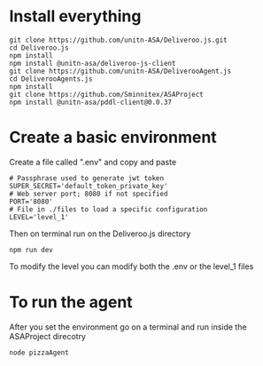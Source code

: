 # Install everything
```
git clone https://github.com/unitn-ASA/Deliveroo.js.git
cd Deliveroo.js
npm install
npm install @unitn-asa/deliveroo-js-client
git clone https://github.com/unitn-ASA/DeliverooAgent.js
cd DeliverooAgents.js
npm install
git clone https://github.com/Sminnitex/ASAProject
npm install @unitn-asa/pddl-client@0.0.37
```

# Create a basic environment
Create a file called ".env" and copy and paste

```
# Passphrase used to generate jwt token
SUPER_SECRET='default_token_private_key'
# Web server port; 8080 if not specified
PORT='8080'
# File in ./files to load a specific configuration
LEVEL='level_1'
```

Then on terminal run on the Deliveroo.js directory
```
npm run dev
```
To modify the level you can modify both the .env or the level_1 files

# To run the agent
After you set the environment go on a terminal and run inside the ASAProject direcotry
```
node pizzaAgent
```
